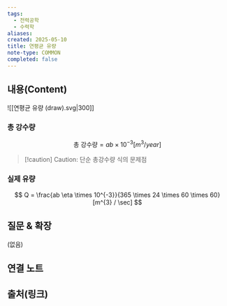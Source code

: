 ```yaml
---
tags:
  - 전력공학
  - 수력학
aliases: 
created: 2025-05-10
title: 연평균 유량
note-type: COMMON
completed: false
---
```


## 내용(Content)
![[연평균 유량 (draw).svg|300]]

### 총 강수량
$$
\text{총 강수량} = ab \times 10^{-3} [m^{3}/year]
$$

>[!caution] Caution: 단순 총강수량 식의 문제점
>

### 실제 유량
$$
Q = \frac{ab \eta \times 10^{-3}}{365 \times 24 \times 60 \times 60}[m^{3} / \sec]
$$

## 질문 & 확장

(없음)

## 연결 노트

## 출처(링크)

